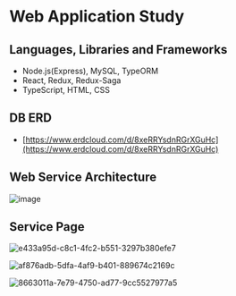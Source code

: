 # Web Application Study


## Languages, Libraries and Frameworks
- Node.js(Express), MySQL, TypeORM
- React, Redux, Redux-Saga
- TypeScript, HTML, CSS

## DB ERD

- [https://www.erdcloud.com/d/8xeRRYsdnRGrXGuHc](https://www.erdcloud.com/d/8xeRRYsdnRGrXGuHc)

## Web Service Architecture

![image](https://user-images.githubusercontent.com/58353164/151685696-b6ded7a0-5f13-4591-99c4-ecd7e9ddf1b5.png)

## Service Page

![e433a95d-c8c1-4fc2-b551-3297b380efe7](https://github.com/yongseongJang/OnlineShop_copy/assets/58353164/5aa3c8ef-66ea-4f74-8e38-0a1bb794fb7b)

![af876adb-5dfa-4af9-b401-889674c2169c](https://github.com/yongseongJang/OnlineShop_copy/assets/58353164/ddc12461-003b-4b12-93d7-0086e3328b3e)

![8663011a-7e79-4750-ad77-9cc5527977a5](https://github.com/yongseongJang/OnlineShop_copy/assets/58353164/60cca6f3-ce91-416f-bd34-5c8a34864428)
